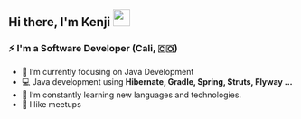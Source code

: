 ## Hi there, I'm Kenji <img src="https://raw.githubusercontent.com/iampavangandhi/iampavangandhi/master/gifs/Hi.gif" width="30px"></h2>


### ⚡ I'm a Software Developer (Cali, 🇨🇴) 

- 🔭 I’m currently focusing on Java Development
- :computer: Java development using **Hibernate, Gradle, Spring, Struts, Flyway ...**
- 🌱 I’m constantly learning new languages and technologies.
- 🤝 I like meetups


<!--
--kenjitm/kenjitm** is a ✨ _special_ ✨ repository because its `README.md` (this file) appears on your GitHub profile.


Here are some ideas to get you started:

- 🔭 I’m currently working on ...
- 🌱 I’m currently learning ...
- 👯 I’m looking to collaborate on ...
- 🤔 I’m looking for help with ...
- 💬 Ask me about ...
- 📫 How to reach me: ...
- 😄 Pronouns: ...
- ⚡ Fun fact: ...
-->
